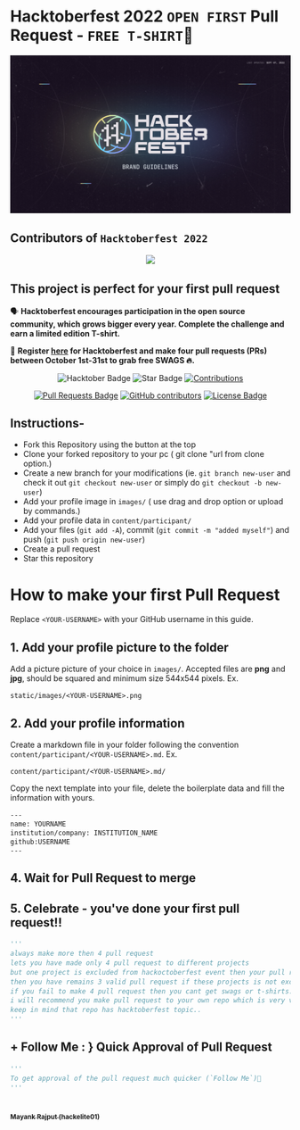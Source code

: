 # Hacktoberfest 2022 `OPEN FIRST` Pull Request - `FREE T-SHIRT`🎉
![Hacktoberfest 2022](logo.png)


## Contributors of `Hacktoberfest 2022`

<div align="center">

<a href="https://github.com/hackelite01/Hacktoberfest-2022/graphs/contributors">
  <img src="https://contrib.rocks/image?repo=hackelite01/Hacktoberfest-2022" />
</a>
  
  </div>

## This project is perfect for your first pull request

🗣 **Hacktoberfest encourages participation in the open source community, which grows bigger every year. Complete the challenge and earn a limited edition T-shirt.**

📢 **Register [here](https://hacktoberfest.digitalocean.com) for Hacktoberfest and make four pull requests (PRs) between October 1st-31st to grab free SWAGS 🔥.**

<div align="center">

<img src="https://img.shields.io/badge/hacktoberfest-2022-blueviolet" alt="Hacktober Badge"/>
 <img src="https://img.shields.io/static/v1?label=%F0%9F%8C%9F&message=If%20Useful&style=style=flat&color=BC4E99" alt="Star Badge"/>
 <a href="https://github.com/hackelite01" ><img src="https://img.shields.io/badge/Contributions-welcome-violet.svg?style=flat&logo=git" alt="Contributions" /></a>

<a href="https://github.com/hackelite01/hacktoberfest-2022/pulls"><img src="https://img.shields.io/github/issues-pr/hackelite01/hacktoberfest-2022" alt="Pull Requests Badge"/></a>
<a href="https://github.com/hackelite01/hacktoberfest-2022/graphs/contributors"><img alt="GitHub contributors" src="https://img.shields.io/github/contributors/hackelite01/hacktoberfest-2022?color=2b9348"></a>
<a href="https://github.com/hackelite01/hacktoberfest-2022/blob/master/LICENSE"><img src="https://img.shields.io/github/license/hackelite01/hacktoberfest-2022?color=2b9348" alt="License Badge"/></a>

</div>

## Instructions-

- Fork this Repository using the button at the top
- Clone your forked repository to your pc ( git clone "url from clone option.)
- Create a new branch for your modifications (ie. `git branch new-user` and check it out `git checkout new-user` or simply do `git checkout -b new-user`)
- Add your profile image in `images/` ( use drag and drop option or upload by commands.)
- Add your profile data in `content/participant/`
- Add your files (`git add -A`), commit (`git commit -m "added myself"`) and push (`git push origin new-user`)
- Create a pull request
- Star this repository

# How to make your first Pull Request

Replace `<YOUR-USERNAME>` with your GitHub username in this guide.

## 1. Add your profile picture to the folder

Add a picture picture of your choice in `images/`. Accepted files are **png** and **jpg**, should be squared and minimum size 544x544 pixels. Ex.

```
static/images/<YOUR-USERNAME>.png
```


## 2. Add your profile information

Create a markdown file in your folder following the convention `content/participant/<YOUR-USERNAME>.md`. Ex.

```
content/participant/<YOUR-USERNAME>.md/
```

Copy the next template into your file, delete the boilerplate data and fill the information with yours.

```
---
name: YOURNAME
institution/company: INSTITUTION_NAME
github:USERNAME
---
```

## 4. Wait for Pull Request to merge

## 5. Celebrate - you've done your first pull request!!

```py
'''
always make more then 4 pull request
lets you have made only 4 pull request to different projects
but one project is excluded from hackoctoberfest event then your pull request will not be count and 
then you have remains 3 valid pull request if these projects is not excluded.
if you fail to make 4 pull request then you cant get swags or t-shirts.
i will recommend you make pull request to your own repo which is very very saffest side for you..
keep in mind that repo has hacktoberfest topic..
'''
```

## + Follow Me : } Quick Approval of Pull Request

```python
'''
To get approval of the pull request much quicker (`Follow Me`)🚀
'''
```

<tr><td align="center"><a href="https://github.com/hackelite01"><kbd><img src="https://avatars3.githubusercontent.com/hackelite01?size=100" width="100px;" alt=""/></kbd><br /><sub><b>Mayank Rajput (hackelite01)</b></sub></a><br /></td>

</tr>
